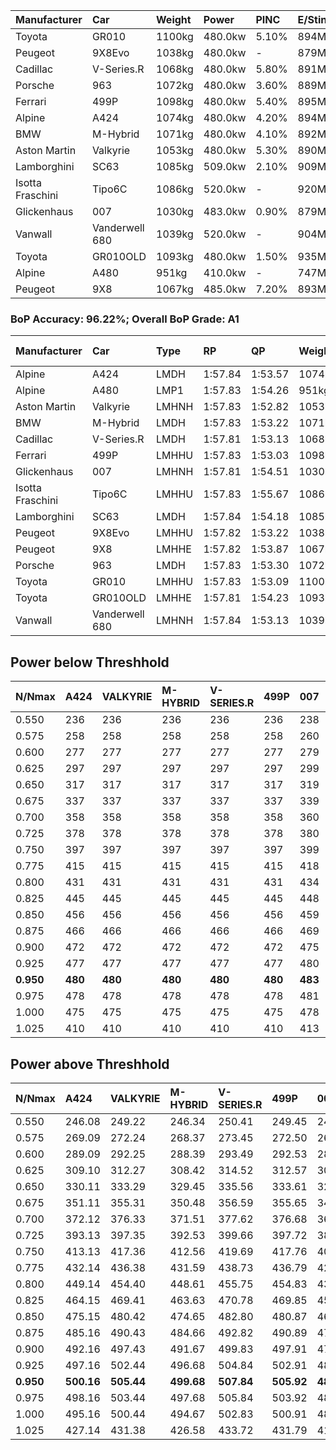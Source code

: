 | Manufacturer     | Car            | Weight | Power   | PINC    | E/Stint | FDS     |
|:-|:-|:-|:-|:-|:-|:-|
| Toyota           | GR010          | 1100kg | 480.0kw | 5.10%   | 894MJ   | 190kph  |
| Peugeot          | 9X8Evo         | 1038kg | 480.0kw |    -    | 879MJ   | 190kph  |
| Cadillac         | V-Series.R     | 1068kg | 480.0kw | 5.80%   | 891MJ   |    -    |
| Porsche          | 963            | 1072kg | 480.0kw | 3.60%   | 889MJ   |    -    |
| Ferrari          | 499P           | 1098kg | 480.0kw | 5.40%   | 895MJ   | 190kph  |
| Alpine           | A424           | 1074kg | 480.0kw | 4.20%   | 894MJ   |    -    |
| BMW              | M-Hybrid       | 1071kg | 480.0kw | 4.10%   | 892MJ   |    -    |
| Aston Martin     | Valkyrie       | 1053kg | 480.0kw | 5.30%   | 890MJ   |    -    |
| Lamborghini      | SC63           | 1085kg | 509.0kw | 2.10%   | 909MJ   |    -    |
| Isotta Fraschini | Tipo6C         | 1086kg | 520.0kw |    -    | 920MJ   | 190kph  |
| Glickenhaus      | 007            | 1030kg | 483.0kw | 0.90%   | 879MJ   |    -    |
| Vanwall          | Vanderwell 680 | 1039kg | 520.0kw |    -    | 904MJ   |    -    |
| Toyota           | GR010OLD       | 1093kg | 480.0kw | 1.50%   | 935MJ   | 150kph  |
| Alpine           | A480           | 951kg  | 410.0kw |    -    | 747MJ   |    -    |
| Peugeot          | 9X8            | 1067kg | 485.0kw | 7.20%   | 893MJ   | 150kph  |

### BoP Accuracy: 96.22%; Overall BoP Grade: A1
| Manufacturer     | Car            | Type  | RP      | QP      | Weight | Power¹  | Threshhold | PINC    | Power²   | E/Stint | AVG Vmax  | FDS     | RDLC | L/Stint | BOP-Grade | Model Accuracy | Model Points | Match%  | SimDiff |
|:-|:-|:-|:-|:-|:-|:-|:-|:-|:-|:-|:-|:-|:-|:-|:-|:-|:-|:-|:-|
| Alpine           | A424           | LMDH  | 1:57.84 | 1:53.57 | 1074kg | 480.0kw | 210.0kph   | 4.20%   | 500.20kw |  894MJ  | 284.86kph |    -    | 1.00 | 34      | ~A1       | 99.31%         | 2573         | 98.36%  | #       |
| Alpine           | A480           | LMP1  | 1:57.83 | 1:54.26 |  951kg | 410.0kw | 210.0kph   |    -    | 410.00kw |  747MJ  | 285.01kph |    -    | 0.98 | 32      | ~A1       | 94.60%         | 1683         | 100.00% | #       |
| Aston Martin     | Valkyrie       | LMHNH | 1:57.83 | 1:52.82 | 1053kg | 480.0kw | 210.0kph   | 5.30%   | 505.40kw |  890MJ  | 288.32kph |    -    | 1.02 | 34      | +B2       | 100.00%        | 630          | 80.00%  | #       |
| BMW              | M-Hybrid       | LMDH  | 1:57.83 | 1:53.22 | 1071kg | 480.0kw | 210.0kph   | 4.10%   | 499.70kw |  892MJ  | 286.85kph |    -    | 1.00 | 34      | ~A1       | 99.41%         | 2544         | 99.32%  | #       |
| Cadillac         | V-Series.R     | LMDH  | 1:57.81 | 1:53.13 | 1068kg | 480.0kw | 210.0kph   | 5.80%   | 507.80kw |  891MJ  | 289.56kph |    -    | 1.00 | 34      | ~A1       | 99.30%         | 4946         | 98.68%  | #       |
| Ferrari          | 499P           | LMHHU | 1:57.83 | 1:53.03 | 1098kg | 480.0kw | 210.0kph   | 5.40%   | 505.90kw |  895MJ  | 287.66kph | 190kph  | 1.01 | 34      | ~A1       | 100.00%        | 8223         | 100.00% | #       |
| Glickenhaus      | 007            | LMHNH | 1:57.81 | 1:54.51 | 1030kg | 483.0kw | 210.0kph   | 0.90%   | 487.30kw |  879MJ  | 292.09kph |    -    | 0.97 | 34      | ~A1       | 93.86%         | 2169         | 100.00% | #       |
| Isotta Fraschini | Tipo6C         | LMHHU | 1:57.83 | 1:55.67 | 1086kg | 520.0kw | 210.0kph   |    -    | 520.00kw |  920MJ  | 291.73kph | 190kph  | 1.03 | 34      | +C1       | 97.73%         | 129          | 78.52%  | #       |
| Lamborghini      | SC63           | LMDH  | 1:57.84 | 1:54.18 | 1085kg | 509.0kw | 210.0kph   | 2.10%   | 519.70kw |  909MJ  | 286.58kph |    -    | 1.02 | 34      | ~A1       | 98.78%         | 813          | 100.00% | +0.79   |
| Peugeot          | 9X8Evo         | LMHHU | 1:57.82 | 1:53.22 | 1038kg | 480.0kw | 210.0kph   |    -    | 480.00kw |  879MJ  | 294.80kph | 190kph  | 1.02 | 34      | ~A1       | 96.77%         | 2307         | 95.80%  | #       |
| Peugeot          | 9X8            | LMHHE | 1:57.82 | 1:53.87 | 1067kg | 485.0kw | 210.0kph   | 7.20%   | 519.90kw |  893MJ  | 286.69kph | 150kph  | 1.01 | 34      | ~A1       | 97.99%         | 5010         | 100.00% | #       |
| Porsche          | 963            | LMDH  | 1:57.83 | 1:53.30 | 1072kg | 480.0kw | 210.0kph   | 3.60%   | 497.30kw |  889MJ  | 285.92kph |    -    | 1.00 | 34      | ~A1       | 99.86%         | 11699        | 99.80%  | #       |
| Toyota           | GR010          | LMHHU | 1:57.83 | 1:53.09 | 1100kg | 480.0kw | 210.0kph   | 5.10%   | 504.50kw |  894MJ  | 286.29kph | 190kph  | 1.01 | 34      | ~A1       | 99.63%         | 6190         | 98.74%  | #       |
| Toyota           | GR010OLD       | LMHHE | 1:57.81 | 1:54.23 | 1093kg | 480.0kw | 210.0kph   | 1.50%   | 487.20kw |  935MJ  | 287.95kph | 150kph  | 1.01 | 34      | +A2       | 93.47%         | 1031         | 94.13%  | #       |
| Vanwall          | Vanderwell 680 | LMHNH | 1:57.84 | 1:53.13 | 1039kg | 520.0kw | 0.0kph     |    -    | 520.00kw |  904MJ  | 291.51kph |    -    | 1.01 | 34      | ~A1       | 94.33%         | 632          | 100.00% | #       |

## Power below Threshhold
| N/Nmax    | A424    | VALKYRIE | M-HYBRID | V-SERIES.R | 499P    | 007     | TIPO6C  | SC63    | 9X8EVO  | 9X8     | 963     | GR010   | GR010OLD | VANDERWELL 680 | ​     | RPM      | A480       |
|:-|:-|:-|:-|:-|:-|:-|:-|:-|:-|:-|:-|:-|:-|:-|:-|:-|:-|
|  0.550    |  236    |  236     |  236     |  236       |  236    |  238    |  256    |  251    |  236    |  239    |  236    |  236    |  236     |  256           |  ​    |   --     |   -        |
|  0.575    |  258    |  258     |  258     |  258       |  258    |  260    |  279    |  274    |  258    |  261    |  258    |  258    |  258     |  279           |  ​    |   --     |   -        |
|  0.600    |  277    |  277     |  277     |  277       |  277    |  279    |  300    |  294    |  277    |  280    |  277    |  277    |  277     |  300           |  ​    |   --     |   -        |
|  0.625    |  297    |  297     |  297     |  297       |  297    |  299    |  322    |  315    |  297    |  300    |  297    |  297    |  297     |  322           |  ​    |   --     |   -        |
|  0.650    |  317    |  317     |  317     |  317       |  317    |  319    |  343    |  336    |  317    |  320    |  317    |  317    |  317     |  343           |  ​    |   --     |   -        |
|  0.675    |  337    |  337     |  337     |  337       |  337    |  339    |  365    |  357    |  337    |  341    |  337    |  337    |  337     |  365           |  ​    |   --     |   -        |
|  0.700    |  358    |  358     |  358     |  358       |  358    |  360    |  387    |  379    |  358    |  362    |  358    |  358    |  358     |  387           |  ​    |   --     |   -        |
|  0.725    |  378    |  378     |  378     |  378       |  378    |  380    |  409    |  400    |  378    |  382    |  378    |  378    |  378     |  409           |  ​    |   --     |   -        |
|  0.750    |  397    |  397     |  397     |  397       |  397    |  399    |  430    |  421    |  397    |  401    |  397    |  397    |  397     |  430           |  ​    |   --     |   -        |
|  0.775    |  415    |  415     |  415     |  415       |  415    |  418    |  449    |  440    |  415    |  419    |  415    |  415    |  415     |  449           |  ​    |  5000    |  -3213569  |
|  0.800    |  431    |  431     |  431     |  431       |  431    |  434    |  467    |  457    |  431    |  436    |  431    |  431    |  431     |  467           |  ​    |  5500    |  -3499979  |
|  0.825    |  445    |  445     |  445     |  445       |  445    |  448    |  482    |  472    |  445    |  450    |  445    |  445    |  445     |  482           |  ​    |  5999    |  -3800400  |
|  0.850    |  456    |  456     |  456     |  456       |  456    |  459    |  494    |  484    |  456    |  461    |  456    |  456    |  456     |  494           |  ​    |  6499    |  -4114832  |
|  0.875    |  466    |  466     |  466     |  466       |  466    |  469    |  505    |  494    |  466    |  471    |  466    |  466    |  466     |  505           |  ​    |  7000    |  -4443276  |
|  0.900    |  472    |  472     |  472     |  472       |  472    |  475    |  512    |  501    |  472    |  477    |  472    |  472    |  472     |  512           |  ​    |  7500    |  -4785730  |
|  0.925    |  477    |  477     |  477     |  477       |  477    |  480    |  517    |  506    |  477    |  482    |  477    |  477    |  477     |  517           |  ​    |  8000    |  407       |
| **0.950** | **480** | **480**  | **480**  | **480**    | **480** | **483** | **520** | **509** | **480** | **485** | **480** | **480** | **480**  | **520**        | **​** | **8499** | **410**    |
|  0.975    |  478    |  478     |  478     |  478       |  478    |  481    |  518    |  507    |  478    |  483    |  478    |  478    |  478     |  518           |  ​    |  9000    |  205       |
|  1.000    |  475    |  475     |  475     |  475       |  475    |  478    |  514    |  504    |  475    |  480    |  475    |  475    |  475     |  514           |  ​    |   --     |   -        |
|  1.025    |  410    |  410     |  410     |  410       |  410    |  413    |  444    |  435    |  410    |  414    |  410    |  410    |  410     |  444           |  ​    |   --     |   -        |

## Power above Threshhold
| N/Nmax    | A424       | VALKYRIE   | M-HYBRID   | V-SERIES.R | 499P       | 007        | TIPO6C  | SC63       | 9X8EVO  | 9X8        | 963        | GR010      | GR010OLD   | VANDERWELL 680 | ​     | RPM      | A480       |
|:-|:-|:-|:-|:-|:-|:-|:-|:-|:-|:-|:-|:-|:-|:-|:-|:-|:-|
|  0.550    |  246.08    |  249.22    |  246.34    |  250.41    |  249.45    |  240.17    |  256    |  256.34    |  236    |  256.45    |  245.14    |  248.24    |  240.10    |  256           |  ​    |   --     |   -        |
|  0.575    |  269.09    |  272.24    |  268.37    |  273.45    |  272.50    |  262.19    |  279    |  279.37    |  258    |  279.49    |  267.15    |  271.26    |  262.11    |  279           |  ​    |   --     |   -        |
|  0.600    |  289.09    |  292.25    |  288.39    |  293.49    |  292.53    |  281.20    |  300    |  299.40    |  277    |  299.53    |  287.16    |  291.28    |  281.12    |  300           |  ​    |   --     |   -        |
|  0.625    |  309.10    |  312.27    |  308.42    |  314.52    |  312.57    |  301.21    |  322    |  321.43    |  297    |  321.57    |  307.17    |  312.30    |  301.12    |  322           |  ​    |   --     |   -        |
|  0.650    |  330.11    |  333.29    |  329.45    |  335.56    |  333.61    |  322.23    |  343    |  342.45    |  317    |  342.61    |  328.18    |  333.32    |  322.13    |  343           |  ​    |   --     |   -        |
|  0.675    |  351.11    |  355.31    |  350.48    |  356.59    |  355.65    |  342.24    |  365    |  364.48    |  337    |  364.65    |  349.20    |  354.34    |  342.14    |  365           |  ​    |   --     |   -        |
|  0.700    |  372.12    |  376.33    |  371.51    |  377.62    |  376.68    |  363.26    |  387    |  386.51    |  358    |  386.68    |  370.21    |  375.36    |  363.15    |  387           |  ​    |   --     |   -        |
|  0.725    |  393.13    |  397.35    |  392.53    |  399.66    |  397.72    |  383.27    |  409    |  408.54    |  378    |  408.72    |  391.22    |  396.38    |  383.16    |  409           |  ​    |   --     |   -        |
|  0.750    |  413.13    |  417.36    |  412.56    |  419.69    |  417.76    |  403.29    |  430    |  429.57    |  397    |  429.76    |  411.23    |  416.40    |  403.17    |  430           |  ​    |   --     |   -        |
|  0.775    |  432.14    |  436.38    |  431.59    |  438.73    |  436.79    |  421.30    |  449    |  448.59    |  415    |  448.79    |  429.24    |  435.41    |  421.17    |  449           |  ​    |  5000    |  -3213569  |
|  0.800    |  449.14    |  454.40    |  448.61    |  455.75    |  454.83    |  437.31    |  467    |  466.62    |  431    |  466.83    |  446.25    |  453.43    |  437.18    |  467           |  ​    |  5500    |  -3499979  |
|  0.825    |  464.15    |  469.41    |  463.63    |  470.78    |  469.85    |  452.32    |  482    |  481.64    |  445    |  481.85    |  461.26    |  468.45    |  452.19    |  482           |  ​    |  5999    |  -3800400  |
|  0.850    |  475.15    |  480.42    |  474.65    |  482.80    |  480.87    |  463.33    |  494    |  493.65    |  456    |  493.87    |  472.27    |  479.46    |  463.19    |  494           |  ​    |  6499    |  -4114832  |
|  0.875    |  485.16    |  490.43    |  484.66    |  492.82    |  490.89    |  473.34    |  505    |  504.67    |  466    |  504.89    |  482.27    |  489.47    |  473.19    |  505           |  ​    |  7000    |  -4443276  |
|  0.900    |  492.16    |  497.43    |  491.67    |  499.83    |  497.91    |  479.34    |  512    |  511.68    |  472    |  511.91    |  489.28    |  496.47    |  479.20    |  512           |  ​    |  7500    |  -4785730  |
|  0.925    |  497.16    |  502.44    |  496.68    |  504.84    |  502.91    |  484.34    |  517    |  516.69    |  477    |  516.91    |  494.28    |  501.48    |  484.20    |  517           |  ​    |  8000    |  407       |
| **0.950** | **500.16** | **505.44** | **499.68** | **507.84** | **505.92** | **487.35** | **520** | **519.69** | **480** | **519.92** | **497.28** | **504.48** | **487.20** | **520**        | **​** | **8499** | **410**    |
|  0.975    |  498.16    |  503.44    |  497.68    |  505.84    |  503.92    |  485.35    |  518    |  517.69    |  478    |  517.92    |  495.28    |  502.48    |  485.20    |  518           |  ​    |  9000    |  205       |
|  1.000    |  495.16    |  500.44    |  494.67    |  502.83    |  500.91    |  482.34    |  514    |  513.68    |  475    |  513.91    |  492.28    |  499.48    |  482.20    |  514           |  ​    |   --     |   -        |
|  1.025    |  427.14    |  431.38    |  426.58    |  433.72    |  431.79    |  416.30    |  444    |  443.59    |  410    |  443.79    |  424.24    |  430.41    |  416.17    |  444           |  ​    |   --     |   -        |
